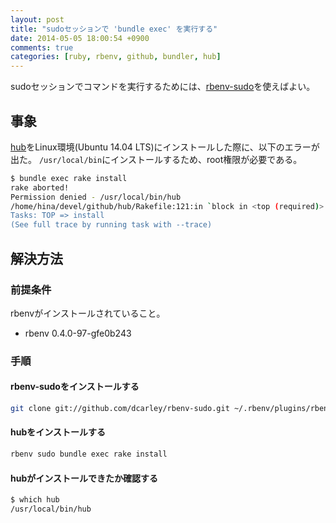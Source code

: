 ```yaml
---
layout: post
title: "sudoセッションで 'bundle exec' を実行する"
date: 2014-05-05 18:00:54 +0900
comments: true
categories: [ruby, rbenv, github, bundler, hub]
---
```


sudoセッションでコマンドを実行するためには、[rbenv-sudo](https://github.com/dcarley/rbenv-sudo)を使えばよい。

<!-- more -->

## 事象

[hub](https://github.com/github/hub)をLinux環境(Ubuntu 14.04 LTS)にインストールした際に、以下のエラーが出た。
`/usr/local/bin`にインストールするため、root権限が必要である。

```bash
$ bundle exec rake install
rake aborted!
Permission denied - /usr/local/bin/hub
/home/hina/devel/github/hub/Rakefile:121:in `block in <top (required)>'
Tasks: TOP => install
(See full trace by running task with --trace)
```

## 解決方法

### 前提条件

rbenvがインストールされていること。

* rbenv 0.4.0-97-gfe0b243

### 手順

#### rbenv-sudoをインストールする

```bash
git clone git://github.com/dcarley/rbenv-sudo.git ~/.rbenv/plugins/rbenv-sudo
```

#### hubをインストールする

```bash
rbenv sudo bundle exec rake install
```
#### hubがインストールできたか確認する

```bash
$ which hub
/usr/local/bin/hub
```
